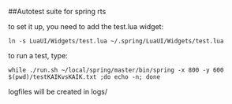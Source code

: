 
##Autotest suite for spring rts

to set it up, you need to add the test.lua widget:

	ln -s LuaUI/Widgets/test.lua ~/.spring/LuaUI/Widgets/test.lua


to run a test, type:

	while ./run.sh ~/local/spring/master/bin/spring -x 800 -y 600 $(pwd)/testKAIKvsKAIK.txt ;do echo -n; done
logfiles will be created in logs/
